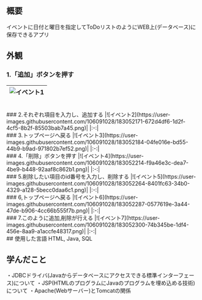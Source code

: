 ## 概要
イベントに日付と曜日を指定してToDoリストのようにWEB上(データベース)に保存できるアプリ

## 外観<br>
### 1.「追加」ボタンを押す
|![イベント1](https://user-images.githubusercontent.com/106091028/183052156-3b9e22cc-5666-48e8-a869-99e6ccbd8ec4.png)|
|:-:|
<br>
### 2.それぞれ項目を入力し、追加する
|![イベント2](https://user-images.githubusercontent.com/106091028/183052171-672d4df6-1d2f-4cf5-8b2f-85503bab7a45.png)|
|:-:|
<br>
### 3.トップページへ戻る
|![イベント3](https://user-images.githubusercontent.com/106091028/183052184-04fe016e-bd55-44b9-b9ad-971802b7ef52.png)|
|:-:|
<br>
### 4.「削除」ボタンを押す
|![イベント4](https://user-images.githubusercontent.com/106091028/183052214-f9a46e3c-dea7-4be9-b448-92aaf8c862b1.png)|
|:-:|
<br>
### 5.削除したい項目のid番号を入力し、削除する
|![イベント5](https://user-images.githubusercontent.com/106091028/183052264-8401fc63-34b0-4329-a128-5becc0daa6c1.png)|
|:-:|
<br>
### 6,トップページへ戻る
|![イベント6](https://user-images.githubusercontent.com/106091028/183052287-0577619e-3a44-47de-b906-4cc66b555f7b.png)|
|:-:|
<br>
### 7.このように追加,削除が行える
|![イベント7](https://user-images.githubusercontent.com/106091028/183052300-74b345be-1df4-456e-8aa9-a1accfe48317.png)|
|:-:|
<br>
## 使用した言語
HTML, Java, SQL

## 学んだこと
・JDBCドライバ(Javaからデータベースにアクセスできる標準インターフェース)について
・JSP(HTMLのプログラムにJavaのプログラムを埋め込める技術)について
・Apache(Webサーバー)とTomcatの関係
